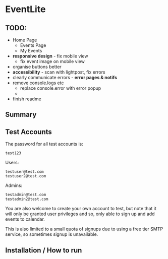 # EventLite

## TODO:
- Home Page
  - Events Page
  - My Events
- **responsive design** - fix mobile view
  - fix event image on mobile view
- organise buttons better
- **accessibility** - scan with lightpost, fix errors
- clearly communicate errors - **error pages & notifs**
- remove console.logs etc
  - replace console.error with error popup
  - 
- finish readme

## Summary

## Test Accounts
The password for all test accounts is:
```
test123
```

Users:
```
testuser@test.com
testuser2@test.com

```

Admins:
```
testadmin@test.com
testadmin2@test.com

```

You are also welcome to create your own account to test, but note that it will only be granted user privileges and so, only able to sign up and add events to calendar.

This is also limited to a small quota of signups due to using a free tier SMTP service, so sometimes signup is unavailable.


## Installation / How to run

